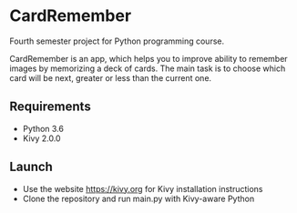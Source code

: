 # CardRemember
Fourth semester project for Python programming course.

CardRemember is an app, which helps you to improve ability to remember 
images by memorizing a deck of cards. The main task is to choose which 
card will be next, greater or less than the current one. 

## Requirements

- Python 3.6
- Kivy 2.0.0

## Launch

- Use the website https://kivy.org for Kivy installation instructions
- Clone the repository and run main.py with Kivy-aware Python
